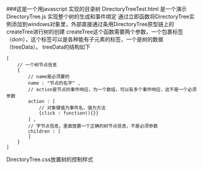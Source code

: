 ###这是一个用javascript 实现的目录树
DirectoryTreeTest.html 是一个演示
DirectoryTree.js 实现整个树的生成和事件绑定
通过立即函数将DirectoryTree实例添加到windows对象里，外部直接通过条用DirectoryTree原型链上的createTree进行树的创建
createTree这个函数需要两个参数，一个包裹标签（dom），这个标签可以是各种能有子元素的标签，一个是树的数据（treeData）。
treeData的结构如下
```
[
    // 一个树节点信息
    {
        // name是必须要的
        name : "节点的名字" ,
        // action是节点的事件响应，为一个数组，可以有多个事件响应，这不是一个必须参数
        action : [
            // 对象键值为事件名，值为方法
            {click : function(){}}
        ] ，
        // 字节点信息，里面放置一个正确的树节点信息，不是必须参数
        children : [
        ]
    }
]
```
DirectoryTree.css放置树的控制样式


